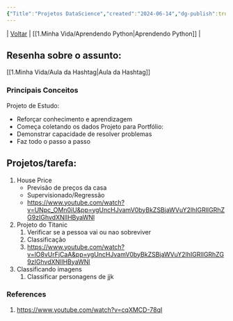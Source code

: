 ```yaml
---
{"Title":"Projetos DataScience","created":"2024-06-14","dg-publish":true,"tags":["pessoal/estudos","pessoal/web"],"permalink":"/1-minha-vida/projetos-data-science/","dgPassFrontmatter":true}
---
```


| [Voltar](index) | [[1.Minha Vida/Aprendendo Python\|Aprendendo Python]] |
## Resenha sobre o assunto:
 [[1.Minha Vida/Aula da Hashtag\|Aula da Hashtag]]
### Principais Conceitos
Projeto de Estudo:
- Reforçar conhecimento e aprendizagem
- Começa coletando os dados
Projeto para Portfólio:
- Demonstrar capacidade de resolver problemas
- Faz todo o passo a passo
## Projetos/tarefa:
1. House Price
	- Previsão de preços da casa
	- Supervisionado/Regressão
	- https://www.youtube.com/watch?v=UNpc_OMn0iU&pp=ygUncHJvamV0byBkZSBjaWVuY2lhIGRlIGRhZG9zIGhvdXNlIHByaWNl
2.  Projeto do Titanic
	1. Verificar se a pessoa vai ou nao sobreviver
	2. Classificação
	3. https://www.youtube.com/watch?v=lO8vUrFjCaA&pp=ygUncHJvamV0byBkZSBjaWVuY2lhIGRlIGRhZG9zIGhvdXNlIHByaWNl
3. Classificando imagens 
	1. Classificar personagens de jjk
### References
1.  https://www.youtube.com/watch?v=cqXMCD-78qI
  